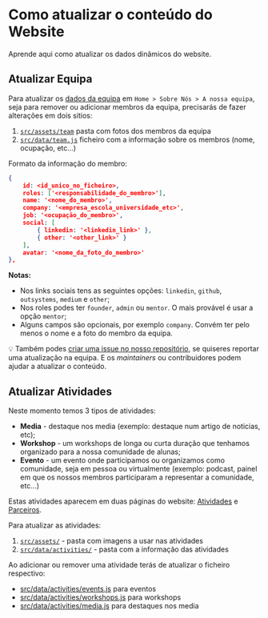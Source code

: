 # Como atualizar o conteúdo do Website

Aprende aqui como atualizar os dados dinâmicos do website.

## Atualizar Equipa

Para atualizar os [dados da equipa](https://raparigasdocodigo.pt/team) em `Home > Sobre Nós > A nossa equipa`, seja para remover ou adicionar membros da equipa, precisarás de fazer alterações em dois sitios:

1. [`src/assets/team`](/src/assets/team/) pasta com fotos dos membros da equipa
2. [`src/data/team.js`](/src/data/team.js) ficheiro com a informação sobre os membros (nome, ocupação, etc...)

Formato da informação do membro:

```JSON
{
    id: <id_unico_no_ficheiro>,
    roles: ['<responsabilidade_do_membro>'],
    name: '<nome_do_membro>',
    company: '<empresa_escola_universidade_etc>',
    job: '<ocupação_do_membro>',
    social: [
        { linkedin: '<linkedin_link>' },
        { other: '<other_link>' }
    ],
    avatar: '<nome_da_foto_do_membro>'
},
```

**Notas:**
- Nos links sociais tens as seguintes opções: `linkedin`, `github`, `outsystems`, `medium` e `other`;
- Nos roles podes ter `founder`, `admin` ou `mentor`. O mais provável é usar a opção `mentor`;
- Alguns campos são opcionais, por exemplo `company`. Convém ter pelo menos o nome e a foto do membro da equipa.

💡 Também podes [criar uma issue no nosso repositório](https://github.com/As-Raparigas-do-Codigo/ardc-website/issues/new?assignees=&labels=team+update&projects=&template=add_new_member.yaml&title=Adicionar+%3Co_teu_nome%3E+%C3%A0+equipa+%2F+Atualizar+informa%C3%A7%C3%A3o+sobre+%3Co_teu_nome%3E), se quiseres reportar uma atualização na equipa. E os _maintainers_ ou contribuidores podem ajudar a atualizar o conteúdo.

## Atualizar Atividades

Neste momento temos 3 tipos de atividades:
- **Media** - destaque nos media (exemplo: destaque num artigo de noticias, etc);
- **Workshop** - um workshops de longa ou curta duração que tenhamos organizado para a nossa comunidade de alunas;
- **Evento** - um evento onde participamos ou organizamos como comunidade, seja em pessoa ou virtualmente (exemplo: podcast, painel em que os nossos membros participaram a representar a comunidade, etc...)

Estas atividades aparecem em duas páginas do website: [Atividades](https://raparigasdocodigo.pt/activities) e [Parceiros](https://raparigasdocodigo.pt/partners).

Para atualizar as atividades:
1. [`src/assets/`](/src/assets/) - pasta com imagens a usar nas atividades
2. [`src/data/activities/`](/src/data/activities/) - pasta com a informação das atividades

Ao adicionar ou remover uma atividade terás de atualizar o ficheiro respectivo:
- [src/data/activities/events.js](/src/data/activities/events.js) para eventos
- [src/data/activities/workshops.js](/src/data/activities/workshops.js) para workshops
- [src/data/activities/media.js](/src/data/activities/media.js) para destaques nos media
